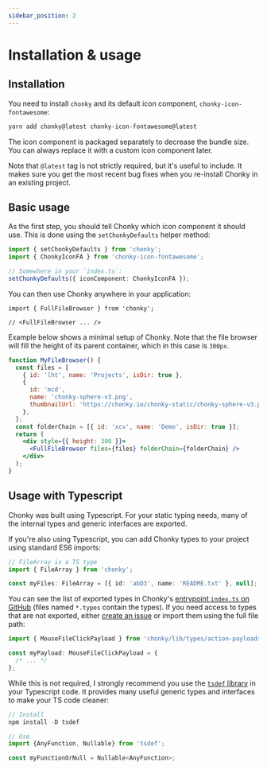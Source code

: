 ```yaml
---
sidebar_position: 2
---
```


# Installation & usage

## Installation

You need to install `chonky` and its default icon component, `chonky-icon-fontawesome`:

```bash
yarn add chonky@latest chonky-icon-fontawesome@latest
```

The icon component is packaged separately to decrease the bundle size. You can always
replace it with a custom icon component later.

Note that `@latest` tag is not strictly required, but it's useful to include. It makes
sure you get the most recent bug fixes when you re-install Chonky in an existing
project.

## Basic usage

As the first step, you should tell Chonky which icon component it should use. This is
done using the `setChonkyDefaults` helper method:

```ts
import { setChonkyDefaults } from 'chonky';
import { ChonkyIconFA } from 'chonky-icon-fontawesome';

// Somewhere in your `index.ts`:
setChonkyDefaults({ iconComponent: ChonkyIconFA });
```

You can then use Chonky anywhere in your application:

```tsx
import { FullFileBrowser } from 'chonky';

// <FullFileBrowser ... />
```

Example below shows a minimal setup of Chonky. Note that the file browser will fill the
height of its parent container, which in this case is `300px`.

```jsx live
function MyFileBrowser() {
  const files = [
    { id: 'lht', name: 'Projects', isDir: true },
    {
      id: 'mcd',
      name: 'chonky-sphere-v3.png',
      thumbnailUrl: 'https://chonky.io/chonky-static/chonky-sphere-v3.png',
    },
  ];
  const folderChain = [{ id: 'xcv', name: 'Demo', isDir: true }];
  return (
    <div style={{ height: 300 }}>
      <FullFileBrowser files={files} folderChain={folderChain} />
    </div>
  );
}
```

## Usage with Typescript

Chonky was built using Typescript. For your static typing needs, many of the internal
types and generic interfaces are exported.

If you're also using Typescript, you can add Chonky types to your project using
standard ES6 imports:

```ts
// FileArray is a TS type
import { FileArray } from 'chonky';

const myFiles: FileArray = [{ id: 'abD3', name: 'README.txt' }, null];
```

You can see the list of exported types in Chonky's [entrypoint `index.ts` on
GitHub](https://github.com/TimboKZ/Chonky/blob/2.x/packages/chonky/src/index.ts)
(files named `*.types` contain the types). If you need access to types that are not
exported, either [create an issue](https://github.com/TimboKZ/Chonky/issues) or import
them using the full file path:

```ts
import { MouseFileClickPayload } from 'chonky/lib/types/action-payloads.types';

const myPayload: MouseFileClickPayload = {
  /* ... */
};
```

While this is not required, I strongly recommend you use the [`tsdef` library][tsdef] in
your Typescript code. It provides many useful generic types and interfaces to make your
TS code cleaner:

```ts
// Install
npm install -D tsdef

// Use
import {AnyFunction, Nullable} from 'tsdef';

const myFunctionOrNull = Nullable<AnyFunction>;
```

[tsdef]: https://github.com/joonhocho/tsdef
